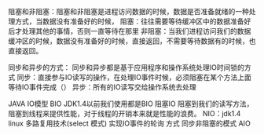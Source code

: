 阻塞和非阻塞：阻塞和非阻塞是进程访问数据的时候，数据是否准备就绪的一种处理方式，当数据没有准备好的时候，
阻塞：往往需要等待缓冲区中的数据准备好后才处理其他的事情，否则一直等待在那里
非阻塞：当我们进程访问我们的数据缓冲区的时候，数据没有准备好的时候，直接返回，不需要等待数据有的时候，也直接返回。

同步和异步的方式：
同步和异步都是基于应用程序和操作系统处理IO时间锁的方式
同步：直接参与IO读写的操作，在处理IO事件时候，必须阻塞在某个方法上面等待IO事件完成（）
异步：所有的IO读写交给操作系统去处理

JAVA IO模型
BIO JDK1.4以前我们使用都是BIO 阻塞IO
阻塞到我们的读写方法，阻塞到线程来提供性能，对于线程的开销本来就是性能的浪费。
NIO：jdk1.4 linux 多路复用技术(select 模式) 实现IO事件的轮询
方式 同步非阻塞的模式
AIO


